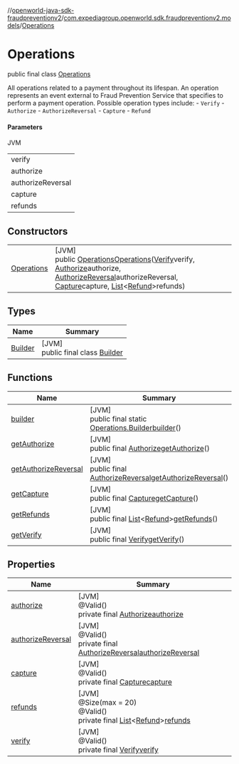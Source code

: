 //[openworld-java-sdk-fraudpreventionv2](../../../index.md)/[com.expediagroup.openworld.sdk.fraudpreventionv2.models](../index.md)/[Operations](index.md)

# Operations

public final class [Operations](index.md)

All operations related to a payment throughout its lifespan. An operation represents an event external to Fraud Prevention Service that specifies to perform a payment operation. Possible operation types include:  - `Verify`  - `Authorize`  - `AuthorizeReversal`  - `Capture`  - `Refund`

#### Parameters

JVM

| |
|---|
| verify |
| authorize |
| authorizeReversal |
| capture |
| refunds |

## Constructors

| | |
|---|---|
| [Operations](-operations.md) | [JVM]<br>public [Operations](index.md)[Operations](-operations.md)([Verify](../-verify/index.md)verify, [Authorize](../-authorize/index.md)authorize, [AuthorizeReversal](../-authorize-reversal/index.md)authorizeReversal, [Capture](../-capture/index.md)capture, [List](https://docs.oracle.com/javase/8/docs/api/java/util/List.html)&lt;[Refund](../-refund/index.md)&gt;refunds) |

## Types

| Name | Summary |
|---|---|
| [Builder](-builder/index.md) | [JVM]<br>public final class [Builder](-builder/index.md) |

## Functions

| Name | Summary |
|---|---|
| [builder](builder.md) | [JVM]<br>public final static [Operations.Builder](-builder/index.md)[builder](builder.md)() |
| [getAuthorize](get-authorize.md) | [JVM]<br>public final [Authorize](../-authorize/index.md)[getAuthorize](get-authorize.md)() |
| [getAuthorizeReversal](get-authorize-reversal.md) | [JVM]<br>public final [AuthorizeReversal](../-authorize-reversal/index.md)[getAuthorizeReversal](get-authorize-reversal.md)() |
| [getCapture](get-capture.md) | [JVM]<br>public final [Capture](../-capture/index.md)[getCapture](get-capture.md)() |
| [getRefunds](get-refunds.md) | [JVM]<br>public final [List](https://docs.oracle.com/javase/8/docs/api/java/util/List.html)&lt;[Refund](../-refund/index.md)&gt;[getRefunds](get-refunds.md)() |
| [getVerify](get-verify.md) | [JVM]<br>public final [Verify](../-verify/index.md)[getVerify](get-verify.md)() |

## Properties

| Name | Summary |
|---|---|
| [authorize](index.md#354161888%2FProperties%2F-1883119931) | [JVM]<br>@Valid()<br>private final [Authorize](../-authorize/index.md)[authorize](index.md#354161888%2FProperties%2F-1883119931) |
| [authorizeReversal](index.md#266742834%2FProperties%2F-1883119931) | [JVM]<br>@Valid()<br>private final [AuthorizeReversal](../-authorize-reversal/index.md)[authorizeReversal](index.md#266742834%2FProperties%2F-1883119931) |
| [capture](index.md#-908610781%2FProperties%2F-1883119931) | [JVM]<br>@Valid()<br>private final [Capture](../-capture/index.md)[capture](index.md#-908610781%2FProperties%2F-1883119931) |
| [refunds](index.md#-1667485682%2FProperties%2F-1883119931) | [JVM]<br>@Size(max = 20)<br>@Valid()<br>private final [List](https://docs.oracle.com/javase/8/docs/api/java/util/List.html)&lt;[Refund](../-refund/index.md)&gt;[refunds](index.md#-1667485682%2FProperties%2F-1883119931) |
| [verify](index.md#-1018823688%2FProperties%2F-1883119931) | [JVM]<br>@Valid()<br>private final [Verify](../-verify/index.md)[verify](index.md#-1018823688%2FProperties%2F-1883119931) |
